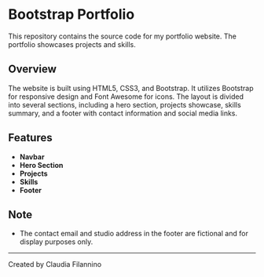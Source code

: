 # Bootstrap Portfolio

This repository contains the source code for my portfolio website. The portfolio showcases projects and skills.

## Overview

The website is built using HTML5, CSS3, and Bootstrap. It utilizes Bootstrap for responsive design and Font Awesome for icons. The layout is divided into several sections, including a hero section, projects showcase, skills summary, and a footer with contact information and social media links.

## Features

- **Navbar**
- **Hero Section**
- **Projects**
- **Skills**
- **Footer**

## Note

- The contact email and studio address in the footer are fictional and for display purposes only.


---

Created by Claudia Filannino 